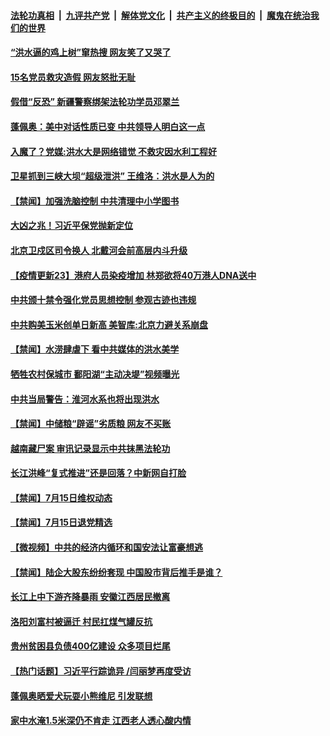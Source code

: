 

####  [法轮功真相](../../../../basic/blob/master/README.md?t=07161631) &nbsp;|&nbsp; [九评共产党](../../../../9ping.md/blob/master/README.md?t=07161631) &nbsp;|&nbsp; [解体党文化](../../../../jtdwh.md/blob/master/README.md?t=07161631)  &nbsp;|&nbsp; [共产主义的终极目的](../../../../gczydzjmd.md/blob/master/README.md?t=07161631) &nbsp;|&nbsp; [魔鬼在统治我们的世界](../../../../mgztzwmdsj.md/blob/master/README.md?t=07161631) 

#### [“洪水逼的鸡上树”窜热搜 网友笑了又哭了](../pages/prog204/a102895080.md?t=07161631) 

#### [15名党员救灾造假 网友怒批无耻](../pages/prog204/a102895060.md?t=07161631) 


#### [假借“反恐” 新疆警察绑架法轮功学员邓翠兰](../pages/prog204/a102894979.md?t=07161631) 

#### [蓬佩奥：美中对话性质已变 中共领导人明白这一点](../pages/prog204/a102894945.md?t=07161631) 

#### [入魔了？党媒:洪水大是网络错觉 不救灾因水利工程好](../pages/prog204/a102894825.md?t=07161631) 

#### [卫星抓到三峡大坝“超级泄洪” 王维洛：洪水是人为的](../pages/prog204/a102894906.md?t=07161631) 

#### [【禁闻】加强洗脑控制 中共清理中小学图书](../pages/prog204/a102893065.md?t=07161631) 

#### [大凶之兆！习近平保党抛新定位](../pages/prog204/a102894915.md?t=07161631) 

#### [北京卫戍区司令换人 北戴河会前高层内斗升级](../pages/prog204/a102894891.md?t=07161631) 

#### [【疫情更新23】港府人员染疫增加 林郑欲将40万港人DNA送中](../pages/prog204/a102892257.md?t=07161631) 

#### [中共颁十禁令强化党员思想控制 参观古迹也违规](../pages/prog204/a102894802.md?t=07161631) 

#### [中共购美玉米创单日新高 美智库:北京力避关系崩盘](../pages/prog204/a102894797.md?t=07161631) 


#### [【禁闻】水涝肆虐下 看中共媒体的洪水美学](../pages/prog204/a102894749.md?t=07161631) 

#### [牺牲农村保城市 鄱阳湖“主动决堤”视频曝光](../pages/prog204/a102894705.md?t=07161631) 

#### [中共当局警告：淮河水系也将出现洪水](../pages/prog204/a102894604.md?t=07161631) 

#### [【禁闻】中储粮“辟谣”劣质粮 网友不买账](../pages/prog204/a102894738.md?t=07161631) 

#### [越南藏尸案 审讯记录显示中共抹黑法轮功](../pages/prog204/a102894752.md?t=07161631) 

#### [长江洪峰“复式推进”还是回落？中新网自打脸](../pages/prog204/a102894637.md?t=07161631) 

#### [【禁闻】7月15日维权动态](../pages/prog204/a102894653.md?t=07161631) 

#### [【禁闻】7月15日退党精选](../pages/prog204/a102894650.md?t=07161631) 

#### [【微视频】中共的经济内循环和国安法让富豪想逃](../pages/prog204/a102894597.md?t=07161631) 

#### [【禁闻】陆企大股东纷纷套现 中国股市背后推手是谁？](../pages/prog204/a102894599.md?t=07161631) 

#### [长江上中下游齐降暴雨 安徽江西居民撤离](../pages/prog204/a102894539.md?t=07161631) 

#### [洛阳刘富村被逼迁 村民扛煤气罐反抗](../pages/prog204/a102894385.md?t=07161631) 

#### [贵州贫困县负债400亿建设 众多项目烂尾](../pages/prog204/a102894390.md?t=07161631) 

#### [【热门话题】习近平行踪诡异 /闫丽梦再度受访](../pages/prog204/a102894309.md?t=07161631) 

#### [蓬佩奥晒爱犬玩耍小熊维尼 引发联想](../pages/prog204/a102894296.md?t=07161631) 

#### [家中水淹1.5米深仍不肯走 江西老人透心酸内情](../pages/prog204/a102894238.md?t=07161631) 

